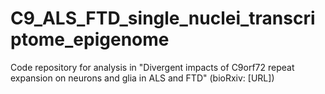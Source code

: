 # C9_ALS_FTD_single_nuclei_transcriptome_epigenome
Code repository for analysis in "Divergent impacts of C9orf72 repeat expansion on neurons and glia in ALS and FTD" (bioRxiv: [URL])
